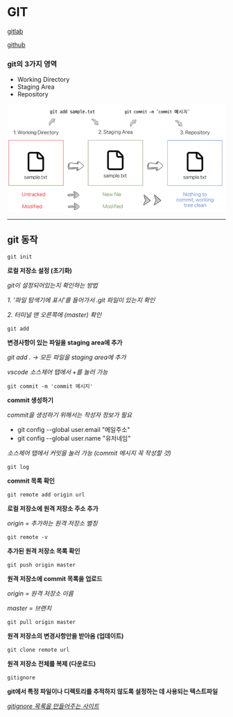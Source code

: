 # GIT

[gitlab](https://lab.ssafy.com)

[github](https://www.github.com)



 ### git의 3가지 영역
- Working Directory
- Staging Area
- Repository

![image](git.PNG)

---
## git 동작

```
git init
```
**로컬 저장소 설정 (초기화)**

*git이 설정되어있는지 확인하는 방법*

  *1. '파일 탐색기에 표시'를 들어가서 .git 파일이 있는지 확인*

  *2. 터미널 맨 오른쪽에 (master) 확인*


```
git add
```
**변경사항이 있는 파일을 staging area에 추가**

*git add . -> 모든 파일을 staging area에 추가*

*vscode 소스제어 탭에서 +를 눌러 가능*

```
git commit -m 'commit 메시지'
```
**commit 생성하기**

*commit을 생성하기 위해서는 작성자 정보가 필요*
- git config --global user.email "메일주소"
- git config --global user.name "유저네임"

*소스제어 탭에서 커밋을 눌러 가능 (commit 메시지 꼭 작성할 것)*

```
git log
```
**commit 목록 확인**

```
git remote add origin url
```
**로컬 저장소에 원격 저장소 주소 추가**

*origin = 추가하는 원격 저장소 별칭*

```
git remote -v
```
**추가된 원격 저장소 목록 확인**

```
git push origin master
```
**원격 저장소에 commit 목록을 업로드**

*origin = 원격 저장소 이름*

*master = 브랜치*

```
git pull origin master
```
**원격 저장소의 변경사항만을 받아옴 (업데이트)**

```
git clone remote url
```
**원격 저장소 전체를 복제 (다운로드)**

```
gitignore
```
**git에서 특정 파일이나 디렉토리를 추적하지 않도록 설정하는 데 사용되는 텍스트파일**

*[gitignore 목록을 만들어주는 사이트](https://www.toptal.com/developers/gitignore/)*